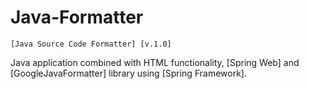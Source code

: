 # Java-Formatter
    [Java Source Code Formatter] [v.1.0] 
Java application combined with HTML functionality, [Spring Web] and [GoogleJavaFormatter] library using [Spring Framework].
